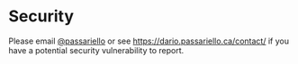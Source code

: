 # Security

Please email [@passariello](https://github.com/passariello) or see https://dario.passariello.ca/contact/ if you have a potential security vulnerability to report.
